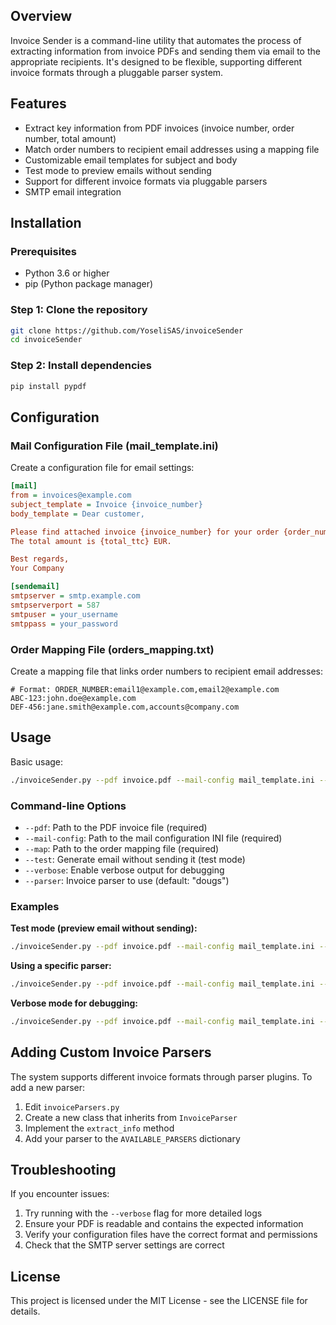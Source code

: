 ## Overview

Invoice Sender is a command-line utility that automates the process of extracting information from invoice PDFs and sending them via email to the appropriate recipients. It's designed to be flexible, supporting different invoice formats through a pluggable parser system.

## Features

- Extract key information from PDF invoices (invoice number, order number, total amount)
- Match order numbers to recipient email addresses using a mapping file
- Customizable email templates for subject and body
- Test mode to preview emails without sending
- Support for different invoice formats via pluggable parsers
- SMTP email integration

## Installation

### Prerequisites

- Python 3.6 or higher
- pip (Python package manager)

### Step 1: Clone the repository

```bash
git clone https://github.com/YoseliSAS/invoiceSender
cd invoiceSender
```

### Step 2: Install dependencies

```bash
pip install pypdf
```

## Configuration

### Mail Configuration File (mail_template.ini)

Create a configuration file for email settings:

```ini
[mail]
from = invoices@example.com
subject_template = Invoice {invoice_number}
body_template = Dear customer,

Please find attached invoice {invoice_number} for your order {order_number}.
The total amount is {total_ttc} EUR.

Best regards,
Your Company

[sendemail]
smtpserver = smtp.example.com
smtpserverport = 587
smtpuser = your_username
smtppass = your_password
```

### Order Mapping File (orders_mapping.txt)

Create a mapping file that links order numbers to recipient email addresses:

```
# Format: ORDER_NUMBER:email1@example.com,email2@example.com
ABC-123:john.doe@example.com
DEF-456:jane.smith@example.com,accounts@company.com
```

## Usage

Basic usage:

```bash
./invoiceSender.py --pdf invoice.pdf --mail-config mail_template.ini --map orders_mapping.txt
```

### Command-line Options

- `--pdf`: Path to the PDF invoice file (required)
- `--mail-config`: Path to the mail configuration INI file (required)
- `--map`: Path to the order mapping file (required)
- `--test`: Generate email without sending it (test mode)
- `--verbose`: Enable verbose output for debugging
- `--parser`: Invoice parser to use (default: "dougs")

### Examples

**Test mode (preview email without sending):**

```bash
./invoiceSender.py --pdf invoice.pdf --mail-config mail_template.ini --map orders_mapping.txt --test
```

**Using a specific parser:**

```bash
./invoiceSender.py --pdf invoice.pdf --mail-config mail_template.ini --map orders_mapping.txt --parser alternate
```

**Verbose mode for debugging:**

```bash
./invoiceSender.py --pdf invoice.pdf --mail-config mail_template.ini --map orders_mapping.txt --verbose
```

## Adding Custom Invoice Parsers

The system supports different invoice formats through parser plugins. To add a new parser:

1. Edit `invoiceParsers.py`
2. Create a new class that inherits from `InvoiceParser`
3. Implement the `extract_info` method
4. Add your parser to the `AVAILABLE_PARSERS` dictionary

## Troubleshooting

If you encounter issues:

1. Try running with the `--verbose` flag for more detailed logs
2. Ensure your PDF is readable and contains the expected information
3. Verify your configuration files have the correct format and permissions
4. Check that the SMTP server settings are correct

## License

This project is licensed under the MIT License - see the LICENSE file for details.
